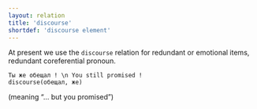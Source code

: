 ```yaml
---
layout: relation
title: 'discourse'
shortdef: 'discourse element'
---
```


At present we use the `discourse` relation for redundant or emotional items, redundant coreferential pronoun.

~~~ sdparse
Ты же обещал ! \n You still promised !
discourse(обещал, же)
~~~
(meaning “… but you promised”)
<!-- Interlanguage links updated Út zář 29 20:31:51 CEST 2020 -->
